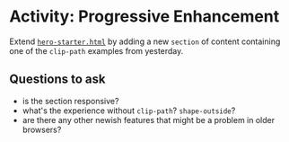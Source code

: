 # Activity: Progressive Enhancement
Extend [`hero-starter.html`](hero-starter.html) by adding a new `section` of content containing one of the `clip-path` examples from yesterday.

## Questions to ask
- is the section responsive?
- what's the experience without `clip-path`? `shape-outside`?
- are there any other newish features that might be a problem in older browsers?
